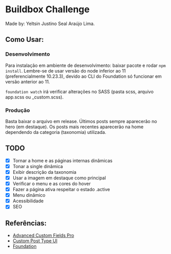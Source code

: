 # Buildbox Challenge

Made by: Yeltsin Justino Seal Araújo Lima.

## Como Usar:

### Desenvolvimento

Para instalação em ambiente de desenvolvimento: baixar pacote e rodar ```npm install```. Lembre-se de usar versão do node inferior ao 11 (preferencialmente 10.23.3), devido ao CLI do Foundation só funcionar em versão anterior ao 11.

```foundation watch``` irá verificar alterações no SASS (pasta scss, arquivo app.scss ou _custom.scss).

### Produção

Basta baixar o arquivo em release. Últimos posts sempre aparecerão no hero (em destaque). Os posts mais recentes aparecerão na home dependendo da categoria (taxonomia) utilizada.

## TODO

- [x] Tornar a home e as páginas internas dinâmicas
- [x] Tonar a single dinâmica
- [x] Exibir descrição da taxonomia
- [x] Usar a imagem em destaque como principal
- [x] Verificar o menu e as cores do hover
- [x] Fazer a página ativa respeitar o estado .active
- [x] Menu dinâmico
- [x] Acessibilidade
- [x] SEO

## Referências:

- [Advanced Custom Fields Pro](https://wordpress.org/plugins/advanced-custom-fields/)
- [Custom Post Type UI](https://br.wordpress.org/plugins/custom-post-type-ui/)
- [Foundation](https://get.foundation/index.html)


